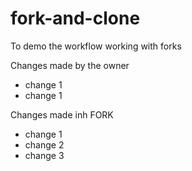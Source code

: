 # fork-and-clone
To demo the workflow working with forks

Changes made by the owner
- change 1
- change 1

Changes made inh FORK
- change 1
- change 2
- change 3